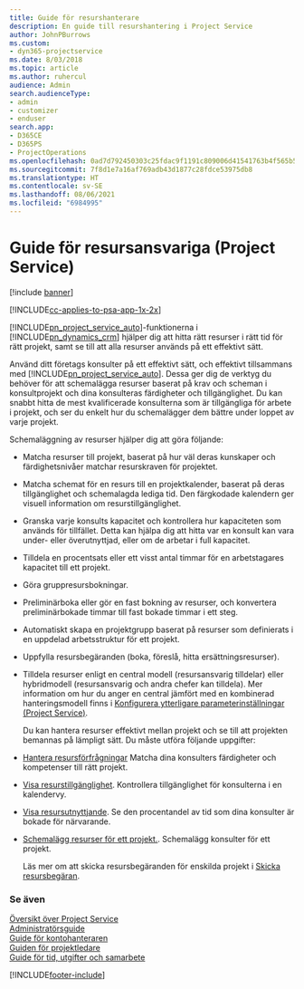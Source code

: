 ```yaml
---
title: Guide för resurshanterare
description: En guide till resurshantering i Project Service
author: JohnPBurrows
ms.custom:
- dyn365-projectservice
ms.date: 8/03/2018
ms.topic: article
ms.author: ruhercul
audience: Admin
search.audienceType:
- admin
- customizer
- enduser
search.app:
- D365CE
- D365PS
- ProjectOperations
ms.openlocfilehash: 0ad7d792450303c25fdac9f1191c809006d41541763b4f565b55abfa6da58a0a
ms.sourcegitcommit: 7f8d1e7a16af769adb43d1877c28fdce53975db8
ms.translationtype: HT
ms.contentlocale: sv-SE
ms.lasthandoff: 08/06/2021
ms.locfileid: "6984995"
---
```

# <a name="resource-manager-guide-project-service"></a>Guide för resursansvariga (Project Service)

[!include [banner](../includes/psa-now-project-operations.md)]

[!INCLUDE[cc-applies-to-psa-app-1x-2x](../includes/cc-applies-to-psa-app-1x-2x.md)]

[!INCLUDE[pn_project_service_auto](../includes/pn-project-service-auto.md)]-funktionerna i [!INCLUDE[pn_dynamics_crm](../includes/pn-dynamics-crm.md)] hjälper dig att hitta rätt resurser i rätt tid för rätt projekt, samt se till att alla resurser används på ett effektivt sätt.  
  
 Använd ditt företags konsulter på ett effektivt sätt, och effektivt tillsammans med [!INCLUDE[pn_project_service_auto](../includes/pn-project-service-auto.md)]. Dessa ger dig de verktyg du behöver för att schemalägga resurser baserat på krav och scheman i konsultprojekt och dina konsulteras färdigheter och tillgänglighet. Du kan snabbt hitta de mest kvalificerade konsulterna som är tillgängliga för arbete i projekt, och ser du enkelt hur du schemalägger dem bättre under loppet av varje projekt.  
  
 Schemaläggning av resurser hjälper dig att göra följande:  
  
- Matcha resurser till projekt, baserat på hur väl deras kunskaper och färdighetsnivåer matchar resurskraven för projektet.  
  
- Matcha schemat för en resurs till en projektkalender, baserat på deras tillgänglighet och schemalagda lediga tid. Den färgkodade kalendern ger visuell information om resurstillgänglighet.  
  
- Granska varje konsults kapacitet och kontrollera hur kapaciteten som används för tillfället. Detta kan hjälpa dig att hitta var en konsult kan vara under- eller överutnyttjad, eller om de arbetar i full kapacitet.  
  
- Tilldela en procentsats eller ett visst antal timmar för en arbetstagares kapacitet till ett projekt.  
  
- Göra gruppresursbokningar.  
  
- Preliminärboka eller gör en fast bokning av resurser, och konvertera preliminärbokade timmar till fast bokade timmar i ett steg.  
  
- Automatiskt skapa en projektgrupp baserat på resurser som definierats i en uppdelad arbetsstruktur för ett projekt.  
  
- Uppfylla resursbegäranden (boka, föreslå, hitta ersättningsresurser).  
  
- Tilldela resurser enligt en central modell (resursansvarig tilldelar) eller hybridmodell (resursansvarig och andra chefer kan tilldela). Mer information om hur du anger en central jämfört med en kombinerad hanteringsmodell finns i [Konfigurera ytterligare parameterinställningar (Project Service)](../psa/configure-additional-parameters-settings.md).  
  
  Du kan hantera resurser effektivt mellan projekt och se till att projekten bemannas på lämpligt sätt. Du måste utföra följande uppgifter:  
  
- [Hantera resursförfrågningar](../psa/manage-resource-requests.md) Matcha dina konsulters färdigheter och kompetenser till rätt projekt.  
  
- [Visa resurstillgänglighet](../psa/view-resource-availability.md). Kontrollera tillgänglighet för konsulterna i en kalendervy.  
  
- [Visa resursutnyttjande](../psa/view-resource-utilization.md). Se den procentandel av tid som dina konsulter är bokade för närvarande.  
  
- [Schemalägg resurser för ett projekt.](../psa/schedule-resources-project.md). Schemalägg konsulter för ett projekt.  
  
  Läs mer om att skicka resursbegäranden för enskilda projekt i [Skicka resursbegäran](../psa/submit-resource-requests.md).  
  
### <a name="see-also"></a>Se även  
 [Översikt över Project Service](../psa/overview.md)   
 [Administratörsguide](../psa/admin-guide.md)   
 [Guide för kontohanteraren](../psa/account-manager-guide.md)   
 [Guiden för projektledare](../psa/project-manager-guide.md)   
 [Guide för tid, utgifter och samarbete](../psa/time-expense-collaboration-guide.md)


[!INCLUDE[footer-include](../includes/footer-banner.md)]